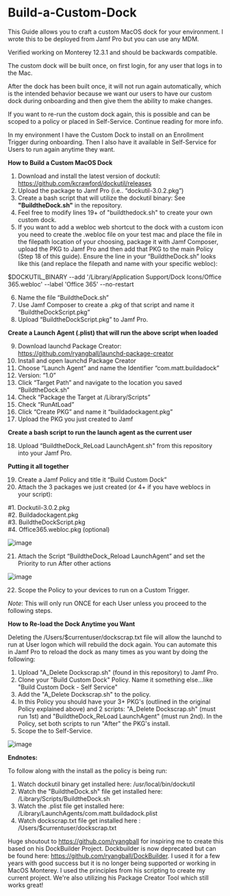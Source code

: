 # Build-a-Custom-Dock

This Guide allows you to craft a custom MacOS dock for your environment. I wrote this to be deployed from Jamf Pro but you can use any MDM.

Verified working on Monterey 12.3.1 and should be backwards compatible.

The custom dock will be built once, on first login, for any user that logs in to the Mac.

After the dock has been built once, it will not run again automatically, which is the intended behavior because we want our users to have our custom dock during onboarding and then give them the ability to make changes.

If you want to re-run the custom dock again, this is possible and can be scoped to a policy or placed in Self-Service. Continue reading for more info.

In my environment I have the Custom Dock to install on an Enrollment Trigger during onboarding. Then I also have it available in Self-Service for Users to run again anytime they want.


**How to Build a Custom MacOS Dock**

1.	Download and install the latest version of dockutil: https://github.com/kcrawford/dockutil/releases
2.	Upload the package to Jamf Pro (i.e.. “dockutil-3.0.2.pkg”)
3.	Create a bash script that will utilize the dockutil binary: See **"BuildtheDock.sh"** in the repository.
4.	Feel free to modify lines 19+ of "buildthedock.sh" to create your own custom dock. 
5.	If you want to add a webloc web shortcut to the dock with a custom icon you need to create the .webloc file on your test mac and place the file in the filepath location of your choosing, package it with Jamf Composer, upload the PKG to Jamf Pro and then add that PKG to the main Policy (Step 18 of this guide). Ensure the line in your  “BuildtheDock.sh” looks like this (and replace the filepath and name with your specific webloc):

$DOCKUTIL_BINARY --add '/Library/Application Support/Dock Icons/Office 365.webloc' --label 'Office 365' --no-restart

6.	Name the file “BuildtheDock.sh”
7.	Use Jamf Composer to create a .pkg of that script and name it “BuildtheDockScript.pkg”
8.	Upload “BuildtheDockScript.pkg” to Jamf Pro.

**Create a Launch Agent (.plist) that will run the above script when loaded**

9.	Download launchd Package Creator: https://github.com/ryangball/launchd-package-creator
10.	Install and open launchd Package Creator
11.	Choose “Launch Agent” and name the Identifier “com.matt.buildadock”
12.	Version: “1.0”
13.	Click “Target Path” and navigate to the location you saved “BuildtheDock.sh”
14.	Check “Package the Target at /Library/Scripts”
15.	Check “RunAtLoad”
16.	Click “Create PKG” and name it “buildadockagent.pkg”
17.	Upload the PKG you just created to Jamf

**Create a bash script to run the launch agent as the current user**

18.	Upload “BuildtheDock_ReLoad LaunchAgent.sh" from this repository into your Jamf Pro.

**Putting it all together**

19.	Create a Jamf Policy and title it “Build Custom Dock”
20.	Attach the 3 packages we just created (or 4+ if you have weblocs in your script):

  #1. Dockutil-3.0.2.pkg  
  #2. Buildadockagent.pkg  
  #3. BuildtheDockScript.pkg  
  #4. Office365.webloc.pkg (optional)  

![image](https://user-images.githubusercontent.com/104439807/165319011-d4cc4cba-e839-47f4-b137-36f5c62780d6.png)


21.	Attach the Script “BuildtheDock_Reload LaunchAgent” and set the Priority to run After other actions

![image](https://user-images.githubusercontent.com/104439807/165331996-6653c5b4-f49a-4807-a0c6-e56278e761f9.png)


22.	Scope the Policy to your devices to run on a Custom Trigger. 

*Note*: This will only run ONCE for each User unless you proceed to the following steps.

**How to Re-load the Dock Anytime you Want**

Deleting the /Users/$currentuser/dockscrap.txt file will allow the launchd to run at User logon which will rebuild the dock again. You can automate this in Jamf Pro to reload the dock as many times as you want by doing the following:

1. Upload "A_Delete Dockscrap.sh" (found in this repository) to Jamf Pro.
2. Clone your "Build Custom Dock" Policy. Name it something else...like "Build Custom Dock - Self Service"
3. Add the "A_Delete Dockscrap.sh" to the policy. 
4. In this Policy you should have your 3+ PKG's (outlined in the original Policy explained above) and 2 scripts: "A_Delete Dockscrap.sh" (must run 1st) and "BuildtheDock_ReLoad LaunchAgent" (must run 2nd). In the Policy, set both scripts to run "After" the PKG's install. 
6. Scope the to Self-Service.

![image](https://user-images.githubusercontent.com/104439807/165342728-a6e54d98-2805-4991-b007-1bc4667f4c4c.png)


**Endnotes:**

To follow along with the install as the policy is being run:

1. Watch dockutil binary get installed here: /usr/local/bin/dockutil
2. Watch the "BuildtheDock.sh" file get installed here: /Library/Scripts/BuildtheDock.sh
3. Watch the  .plist file get installed here: /Library/LaunchAgents/com.matt.buildadock.plist
4. Watch dockscrap.txt file get installed here : /Users/$currentuser/dockscrap.txt


Huge shoutout to https://github.com/ryangball for inspiring me to create this based on his DockBuilder Project. Dockbuilder is now deprecated but can be found here: https://github.com/ryangball/DockBuilder. I used it for a few years with good success but it is no longer being supported or working in MacOS Monterey. I used the principles from his scripting to create my current project. We're also utilizing his Package Creator Tool which still works great!
